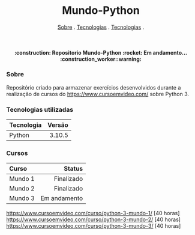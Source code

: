 <h1 align="center">
   Mundo-Python
</h1>

<p align="center">
  <a href="#sobre">Sobre</a> .
  <a href="#tecnologias-utilizadas">Tecnologias</a> .
  <a href="#cursos">Tecnologias</a> .
</p>

<br>

<h4 align="center">
  :construction: Repositorio Mundo-Python :rocket: Em andamento... :construction_worker::warning:
</h4>

### Sobre

Repositório criado para armazenar exercícios desenvolvidos durante a realização de cursos do https://www.cursoemvideo.com/ sobre Python 3.


### Tecnologias utilizadas

Tecnologia   | Versão
:----------- | ------:
Python       | 3.10.5  

### Cursos

Curso   | Status
:----------- | ------:
Mundo 1      | Finalizado  
Mundo 2      | Finalizado  
Mundo 3      | Em andamento  

https://www.cursoemvideo.com/curso/python-3-mundo-1/ [40 horas]
https://www.cursoemvideo.com/curso/python-3-mundo-2/ [40 horas]
https://www.cursoemvideo.com/curso/python-3-mundo-3/ [40 horas]